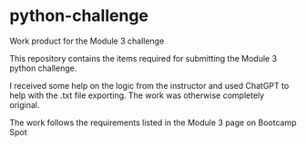 # python-challenge
Work product for the Module 3 challenge

This repository contains the items required for submitting the Module 3 python challenge.

I received some help on the logic from the instructor and used ChatGPT to help with the .txt file exporting. The work was otherwise completely original.

The work follows the requirements listed in the Module 3 page on Bootcamp Spot
